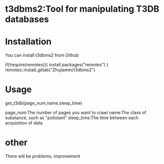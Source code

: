 # t3dbms2:Tool for manipulating T3DB databases
# Installation
You can install t3dbms2 from Github

if(!require(remotes)){
install.packages("remotes")
}
remotes::install_gitlab("Zhujiamin/t3dbms2")

# Usage
get_t3db(page_num,name,sleep_time)

page_num:The number of pages you want to crawl
name:The class of substance, such as "pollutant"
sleep_time:The time between each acquisition of data

# other
There will be problems, improvement



